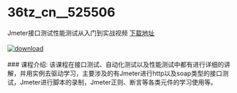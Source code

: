# 36tz_cn__525506
Jmeter接口测试性能测试从入门到实战视频
[下载地址](http://www.36tz.cn/article/525506 "下载地址")
<br/></br>[![download](http://36tz.cn/muke_img/2019_07_2-2-300x180.png "下载地址")](http://www.36tz.cn/article/525506 "下载地址")
<br/></br>### 课程介绍:
该课程在接口测试、自动化测试以及性能测试中都有进行详细的讲解，并用实例去驱动学习，主要涉及的有Jmeter进行http以及soap类型的接口测试，Jmeter进行脚本的录制，Jmeter正则、断言等各类元件的学习使用等。


